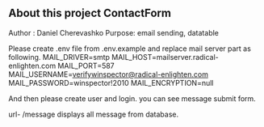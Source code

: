 ## About this project ContactForm

Author : Daniel Cherevashko
Purpose: email sending, datatable

Please create .env file from .env.example and replace mail server part as following.
MAIL_DRIVER=smtp
MAIL_HOST=mailserver.radical-enlighten.com
MAIL_PORT=587
MAIL_USERNAME=verifywinspector@radical-enlighten.com
MAIL_PASSWORD=winspector!2010
MAIL_ENCRYPTION=null

And then please create user and login.
you can see message submit form.

url- /message  displays all message from database.
